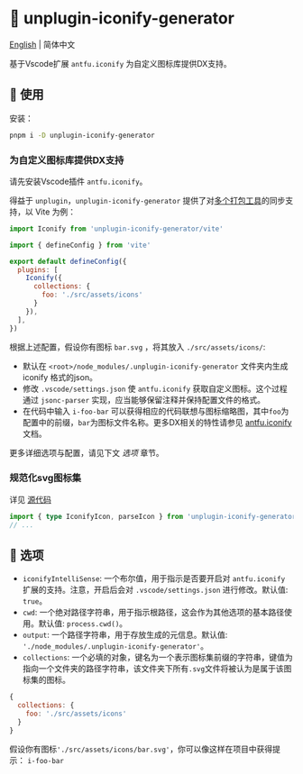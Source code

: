 # :tada: unplugin-iconify-generator

[English](./README.md) | 简体中文

基于Vscode扩展 `antfu.iconify` 为自定义图标库提供DX支持。

## :memo: 使用

安装：

```sh
pnpm i -D unplugin-iconify-generator
```

### 为自定义图标库提供DX支持

请先安装Vscode插件 `antfu.iconify`。

得益于 `unplugin`，`unplugin-iconify-generator` 提供了对[多个打包工具](https://unplugin.unjs.io/guide/)的同步支持，以 Vite 为例：

```js
import Iconify from 'unplugin-iconify-generator/vite'

import { defineConfig } from 'vite'

export default defineConfig({
  plugins: [
    Iconify({
      collections: {
        foo: './src/assets/icons'
      }
    }),
  ],
})
```

根据上述配置，假设你有图标 `bar.svg` ，将其放入 `./src/assets/icons/`:

- 默认在 `<root>/node_modules/.unplugin-iconify-generator` 文件夹内生成 iconify 格式的json。
- 修改 `.vscode/settings.json` 使 `antfu.iconify` 获取自定义图标。这个过程通过 `jsonc-parser` 实现，应当能够保留注释并保持配置文件的格式。
- 在代码中输入 `i-foo-bar` 可以获得相应的代码联想与图标缩略图，其中`foo`为配置中的前缀，`bar`为图标文件名称。更多DX相关的特性请参见 [antfu.iconify](https://github.com/antfu/vscode-iconify) 文档。

更多详细选项与配置，请见下文 *选项* 章节。

### 规范化svg图标集

详见 [源代码](/src/core)

```ts
import { type IconifyIcon, parseIcon } from 'unplugin-iconify-generator'
// ...
```

## :wrench: 选项

- `iconifyIntelliSense`: 一个布尔值，用于指示是否要开启对 `antfu.iconify` 扩展的支持。注意，开启后会对 `.vscode/settings.json` 进行修改。默认值: `true`。
- `cwd`: 一个绝对路径字符串，用于指示根路径，这会作为其他选项的基本路径使用。默认值: `process.cwd()`。
- `output`: 一个路径字符串，用于存放生成的元信息。默认值: `'./node_modules/.unplugin-iconify-generator'`。
- `collections`: 一个必填的对象，键名为一个表示图标集前缀的字符串，键值为指向一个文件夹的路径字符串，该文件夹下所有`.svg`文件将被认为是属于该图标集的图标。

```js
{
  collections: {
    foo: './src/assets/icons'
  }
}
```

假设你有图标`'./src/assets/icons/bar.svg'`，你可以像这样在项目中获得提示：
`i-foo-bar`

